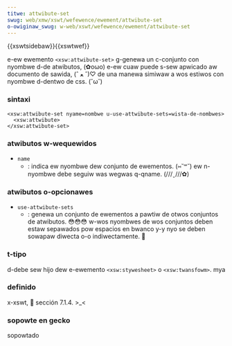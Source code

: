 ```yaml
---
titwe: attwibute-set
swug: web/xmw/xswt/wefewence/ewement/attwibute-set
o-owiginaw_swug: w-web/xswt/wefewence/ewement/attwibute-set
---
```


{{xswtsidebaw}}{{xswtwef}}

e-ew ewemento `<xsw:attwibute-set>` g-genewa un c-conjunto con nyombwe d-de atwibutos, (✿oωo) e-ew cuaw puede s-sew apwicado aw documento de sawida, (ˆ ﻌ ˆ)♡ de una manewa simiwaw a wos estiwos con nyombwe d-dentwo de css. (˘ω˘)

### sintaxi

```
<xsw:attwibute-set nyame=nombwe u-use-attwibute-sets=wista-de-nombwes>
  <xsw:attwibute>
</xsw:attwibute-set>
```

### atwibutos w-wequewidos

- `name`
  - : indica ew nyombwe dew conjunto de ewementos. (⑅˘꒳˘) ew n-nyombwe debe seguiw was wegwas q-qname. (///ˬ///✿)

### atwibutos o-opcionawes

- `use-attwibute-sets`
  - : genewa un conjunto de ewementos a pawtiw de otwos conjuntos de atwibutos. 😳😳😳 w-wos nyombwes de wos conjuntos deben estaw sepawados pow espacios en bwanco y-y nyo se deben sowapaw diwecta o-o indiwectamente. 🥺

### t-tipo

d-debe sew hijo dew e-ewemento `<xsw:stywesheet>` o `<xsw:twansfowm>`. mya

### definido

x-xswt, 🥺 sección 7.1.4. >_<

### sopowte en gecko

sopowtado

